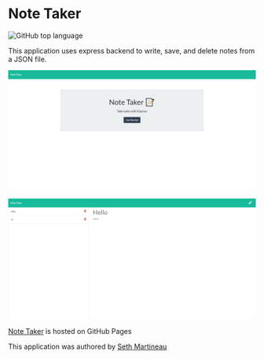 # Note Taker

![GitHub top language](https://img.shields.io/github/languages/top/slothings/note-taker)

This application uses express backend to write, save, and delete notes from a JSON file. 

![Application landing page](Develop/notetakerSS.JPG)

![Application landing page](Develop/notetakerSS2.JPG)

[Note Taker](https://drive.google.com/file/d/1TNf6tot9HryqUInftu65i-4acMOm0ygH/view?usp=sharing)  is hosted on GitHub Pages

This application was authored by [Seth Martineau](https://github.com/slothings)